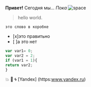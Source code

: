 **Привет!** Сегодня мы... *Пока*
![space](https://i.ytimg.com/vi/cdWj8fXHQLg/maxresdefault.jpg)
> hello world.

`это слово в коробке`

- [x]это правитьно
- [ ]а это нет

```javascript
var var1= 0;
var var2 = 2;
if (var1 = 1){
return var2;
}
```
:boom: :game_die: :cyclone:
[Yandex] (https:www.yandex.ru)
